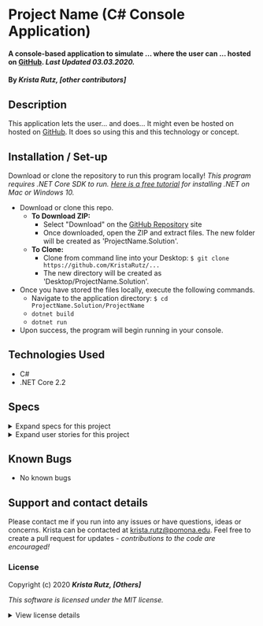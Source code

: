 # Project Name (C# Console Application)

#### A console-based application to simulate ... where the user can ... hosted on [GitHub](https://github.com/KristaRutz/). _Last Updated 03.03.2020._

#### By _**Krista Rutz, [other contributors]**_

## Description

This application lets the user... and does...
It might even be hosted on hosted on [GitHub](https://github.com/KristaRutz/). It does so using this and this technology or concept.

## Installation / Set-up

Download or clone the repository to run this program locally! _This program requires .NET Core SDK to run. [Here is a free tutorial](https://www.learnhowtoprogram.com/c-and-net/getting-started-with-c/installing-c-and-net) for installing .NET on Mac or Windows 10._

- Download or clone this repo.
  - **To Download ZIP:**
    - Select "Download" on the [GitHub Repository](https://github.com/KristaRutz/) site
    - Once downloaded, open the ZIP and extract files. The new folder will be created as 'ProjectName.Solution'.
  - **To Clone:**
    - Clone from command line into your Desktop: `$ git clone https://github.com/KristaRutz/...`
    - The new directory will be created as 'Desktop/ProjectName.Solution'.
- Once you have stored the files locally, execute the following commands.
  - Navigate to the application directory: `$ cd ProjectName.Solution/ProjectName`
  - `dotnet build`
  - `dotnet run`
- Upon success, the program will begin running in your console.

## Technologies Used

- C#
- .NET Core 2.2

## Specs

<details>
  <summary>Expand specs for this project</summary>

| Spec                                                                                 | Example Input           | Expected Output                      |
| :----------------------------------------------------------------------------------- | :---------------------- | :----------------------------------- |
| Program prints out the inputted string with no numbers                               | "hello"                 | "hello"                              |
| Program replaces "0" with zero                                                       | "I am 0 years old"      | "I am zero years old"                |
| Program replaces "1" with one                                                        | "I am 1 years old"      | "I am 1 years old"                   |
| Program replaces any single digit number with the correct text                       | "I am 6 years old"      | "I am six years old"                 |
| Program can identify a two digit number, but ignores leading zeros                   | "I am 06 years old"     | "I am six years old"                 |
| Program can identify a two digit multiple of ten (20-90), but ignores trailing zeros | "I am 20 years old"     | "I am twenty years old"              |
| Program replaces any two digit number with the correct text                          | "I am 66 years old"     | "I am sixty-six years old"           |
| Program can parse 10-19 correctly                                                    | "I am 13 years old"     | "I am thirteen years old"            |
| Program can identify a three digit multiple of 100 (100-900) as a "hundred"          | "I am 100 years old"    | "I am one hundred years old"         |
| Program replaces any three digit number, and includes "and"                          | "I am 110 years old"    | "I am one hundred and ten years old" |
| Program can identify numbers 1000 and above with a "thousand"                        | "I am 1000 years old"   | "I am one thousand years old"        |
| Program can identify numbers 1000 and above with a "thousand", and parse commas      | "I am 1,000 years old"  | "I am one thousand years old"        |
| Program can identify multiples of 1000 and above with a "thousand"                   | "I am 45,000 years old" | "I am forty-five thousand years old" |

</details>
<details>
  <summary>Expand user stories for this project</summary>

| As a _User-Type_, | I want... | so that... |
| :---------------- | :-------- | :--------- |


</details>

## Known Bugs

- No known bugs

## Support and contact details

Please contact me if you run into any issues or have questions, ideas or concerns. Krista can be contacted at <krista.rutz@pomona.edu>. Feel free to create a pull request for updates - _contributions to the code are encouraged!_

### License

Copyright (c) 2020 **_Krista Rutz, [Others]_**

_This software is licensed under the MIT license._

<details>
  <summary>View license details</summary>

Permission is hereby granted, free of charge, to any person obtaining a copy of this software and associated documentation files (the "Software"), to deal in the Software without restriction, including without limitation the rights to use, copy, modify, merge, publish, distribute, sublicense, and/or sell copies of the Software, and to permit persons to whom the Software is furnished to do so, subject to the following conditions:

The above copyright notice and this permission notice shall be included in all copies or substantial portions of the Software.

THE SOFTWARE IS PROVIDED "AS IS", WITHOUT WARRANTY OF ANY KIND, EXPRESS OR IMPLIED, INCLUDING BUT NOT LIMITED TO THE WARRANTIES OF MERCHANTABILITY, FITNESS FOR A PARTICULAR PURPOSE AND NONINFRINGEMENT. IN NO EVENT SHALL THE AUTHORS OR COPYRIGHT HOLDERS BE LIABLE FOR ANY CLAIM, DAMAGES OR OTHER LIABILITY, WHETHER IN AN ACTION OF CONTRACT, TORT OR OTHERWISE, ARISING FROM, OUT OF OR IN CONNECTION WITH THE SOFTWARE OR THE USE OR OTHER DEALINGS IN THE SOFTWARE.

</details>
